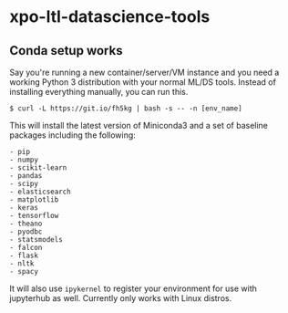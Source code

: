 # xpo-ltl-datascience-tools

## Conda setup works

Say you're running a new container/server/VM instance and you need a working Python 3 distribution with your normal ML/DS tools. Instead of installing everything manually, you can run this.

```
$ curl -L https://git.io/fh5kg | bash -s -- -n [env_name]

```

This will install the latest version of Miniconda3 and a set of baseline packages including the following:

```
- pip
- numpy
- scikit-learn
- pandas
- scipy
- elasticsearch
- matplotlib
- keras
- tensorflow
- theano
- pyodbc
- statsmodels
- falcon
- flask
- nltk
- spacy
```
It will also use `ipykernel` to register your environment for use with jupyterhub as well. Currently only works with Linux distros.
